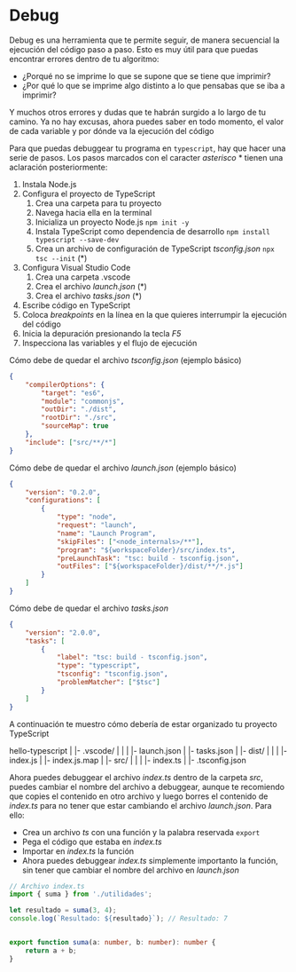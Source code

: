 # Debug

Debug es una herramienta que te permite seguir, de manera secuencial la ejecución del código paso a paso. Esto es muy útil para que puedas encontrar errores dentro de tu algoritmo:

- ¿Porqué no se imprime lo que se supone que se tiene que imprimir?
- ¿Por qué lo que se imprime algo distinto a lo que pensabas que se iba a imprimir?

Y muchos otros errores y dudas que te habrán surgido a lo largo de tu camino. Ya no hay excusas, ahora puedes saber en todo momento, el valor de cada variable y por dónde va la ejecución del código

Para que puedas debuggear tu programa en `typescript`, hay que hacer una serie de pasos. Los pasos marcados con el caracter *asterisco* * tienen una aclaración posteriormente:

1. Instala Node.js
2. Configura el proyecto de TypeScript
   1. Crea una carpeta para tu proyecto
   2. Navega hacia ella en la terminal
   3. Inicializa un proyecto Node.js `npm init -y`
   4. Instala TypeScript como dependencia de desarrollo `npm install typescript --save-dev`
   5. Crea un archivo de configuración de TypeScript *tsconfig.json* `npx tsc --init` (*)
3. Configura Visual Studio Code
   1. Crea una carpeta .vscode
   2. Crea el archivo *launch.json* (*)
   3. Crea el archivo *tasks.json* (*)
4. Escribe código en TypeScript
5. Coloca *breakpoints* en la línea en la que quieres interrumpir la ejecución del código
6. Inicia la depuración presionando la tecla *F5*
7. Inspecciona las variables y el flujo de ejecución

Cómo debe de quedar el archivo *tsconfig.json* (ejemplo básico)

```json
{
    "compilerOptions": {
        "target": "es6",
        "module": "commonjs",
        "outDir": "./dist",
        "rootDir": "./src",
        "sourceMap": true
    },
    "include": ["src/**/*"]
}
```

Cómo debe de quedar el archivo *launch.json* (ejemplo básico)

```json
{
    "version": "0.2.0",
    "configurations": [
        {
            "type": "node",
            "request": "launch",
            "name": "Launch Program",
            "skipFiles": ["<node_internals>/**"],
            "program": "${workspaceFolder}/src/index.ts",
            "preLaunchTask": "tsc: build - tsconfig.json",
            "outFiles": ["${workspaceFolder}/dist/**/*.js"]
        }
    ]
}
```

Cómo debe de quedar el archivo *tasks.json*

```json
{
    "version": "2.0.0",
    "tasks": [
        {
            "label": "tsc: build - tsconfig.json",
            "type": "typescript",
            "tsconfig": "tsconfig.json",
            "problemMatcher": ["$tsc"]
        }
    ]
}
```

A continuación te muestro cómo debería de estar organizado tu proyecto TypeScript

hello-typescript
|
|- .vscode/
|    |
|    |- launch.json
|    |- tasks.json
|
|- dist/
|    |
|    |- index.js
|    |- index.js.map
|
|- src/
|    |
|    |- index.ts
|
|- .tsconfig.json

Ahora puedes debuggear el archivo *index.ts* dentro de la carpeta *src*, puedes cambiar el nombre del archivo a debuggear, aunque te recomiendo que copies el contenido en otro archivo y luego borres el contenido de *index.ts* para no tener que estar cambiando el archivo *launch.json*. Para ello:

- Crea un archivo *ts* con una función y la palabra reservada `export`
- Pega el código que estaba en *index.ts*
- Importar en *index.ts* la función
- Ahora puedes debuggear *index.ts* simplemente importanto la función, sin tener que cambiar el nombre del archivo en *launch.json*

```typescript
// Archivo index.ts
import { suma } from './utilidades';

let resultado = suma(3, 4);
console.log(`Resultado: ${resultado}`); // Resultado: 7
```

```typescript

export function suma(a: number, b: number): number {
    return a + b;
}
```
